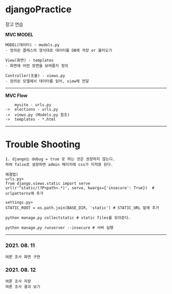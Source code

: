 # djangoPractice
장고 연습

**MVC MODEL**
```
MODEL(데이터) - models.py
- 정의된 클래스의 형식대로 데이터를 DB에 저장 or 불러오기

View(화면) - templates
- 화면에 어떤 장면을 보여줄지 정의

Controller(조율) - views.py
- 정의된 모델에서 데이터를 읽어, view에 전달

```
*****

**MVC Flow**
``` 
    mysite - urls.py 
->  elections - urls.py 
->  views.py (Models.py 참조)
->  templates - *.html
```

*****

# Trouble Shooting
```
1. django는 debug = true 로 하는 것은 권장하지 않는다. 
하여 false로 설정하면 admin 페이지에 css가 미적용 된다.

해결법)
urls.py>
from django.views.static import serve
url(r'^static/(?P<path>.*)', serve, kwargs={'insecure': True})  # urlpatterns에 추가

settings.py>
STATIC_ROOT = os.path.join(BASE_DIR, 'static') # STATIC_URL 밑에 추가

python manage.py collectstatic # static files를 모아준다.

python manage.py runserver --insecure # 서버 실행

```

*****

### 2021. 08. 11
```
여론 조사 화면 구현
```

### 2021. 08. 12
```
여론 조사 저장
여론 조사 결과 보기
```

